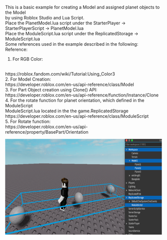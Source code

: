 This is a basic example for creating a Model and assigned planet objects to the Model
<br>
by using Roblox Studio and Lua Script.
<br>
Place the PlanetModel.lua script under the StarterPlayer -> StarterPlayerScript -> PlanetModel.lua
<br>
Place the ModuleScript.lua script under the ReplicatedStorage -> ModuleScript.lua
<br>
Some references used in the example described in the following:
<br>
Reference: 
<br> 
1. For RGB Color:
<br> 
https://roblox.fandom.com/wiki/Tutorial:Using_Color3
<br> 
2. For Model Creation: 
<br> 
https://developer.roblox.com/en-us/api-reference/class/Model
<br>
3. For Part Object creation using Clone() API:
<br>
https://developer.roblox.com/en-us/api-reference/function/Instance/Clone
<br>
4. For the rotate function for planet orientation, which defined in the ModuleScript
<br> 
ModuleScript.lua located in the the game.ReplicatedStorage
<br>
https://developer.roblox.com/en-us/api-reference/class/ModuleScript
<br>
5. For Rotate function:
<br>
https://developer.roblox.com/en-us/api-reference/property/BasePart/Orientation
<br>

![alt PlanetModelRotate](https://github.com/fruitmonkey01/UsingObjectModel/blob/main/PlanetModelRotate.png)

